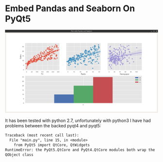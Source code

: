 Embed Pandas and Seaborn On PyQt5
======================


![](Screenshot.png) 

It has been tested with python 2.7, unfortunately with python3 I have had problems between the backed pyqt4 and pyqt5:

	Traceback (most recent call last):
	  File "main.py", line 15, in <module>
	    from PyQt5 import QtCore, QtWidgets
	RuntimeError: the PyQt5.QtCore and PyQt4.QtCore modules both wrap the QObject class